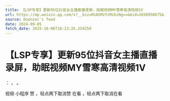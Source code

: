 ```yaml
---
title: 【LSP专享】更新95位抖音女主播直播录屏，助眠视频MY雪寒高清视频1V
url: https://mp.weixin.qq.com/s?__biz=MzA5MzYzMzkzNg==&mid=2650958675&idx=3&sn=7adb8de73977649bb529c2ea15627d8c
source: Doonsec's feed
date: 2024-09-05
fetch_date: 2025-10-06T18:23:26.254259
---
```


# 【LSP专享】更新95位抖音女主播直播录屏，助眠视频MY雪寒高清视频1V

：
，
。

视频
小程序
赞
，轻点两下取消赞
在看
，轻点两下取消在看